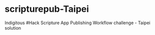 # scripturepub-Taipei
Indigitous #Hack Scripture App Publishing Workflow challenge - Taipei solution
